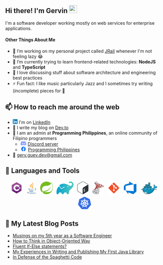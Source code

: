 ## Hi there! I'm Gervin <img src="https://media.giphy.com/media/hvRJCLFzcasrR4ia7z/giphy.gif" width="25px" height="25px">
I'm a software developer working mostly on web services for enterprise applications.

#### Other Things About Me
- 🔭 I’m working on my personal project called [JRail](https://github.com/Gerv-G/jrail) whenever I'm not feeling lazy :joy:
- 🌱 I’m currently trying to learn frontend-related technologies: **NodeJS** and **TypeScript**
- 💬 I love discussing stuff about software architecture and engineering best practices
- ⚡ Fun fact: I like music particularly Jazz and I sometimes try writing (incomplete) pieces for :musical_keyboard:

## 📫 How to reach me around the web
- <img src="linkedin.png" height="15"> I'm on [LinkedIn](https://www.linkedin.com/in/gervin-guevarra/)
- 📝 I write my blog on [Dev.to](https://dev.to/gervg)
- 👯 I  am an admin at **Programming Philippines**, an online community of Filipino programmers
     - <img src="discord.png" height="15"> [Discord server](https://discord.gg/MmWwgXQezf)
     - <img src="facebook.png" height="15"> [Programming Philippines](https://www.facebook.com/groups/programming.philippines/)
- :email: [gerv.guev.dev@gmail.com](mailto:gerv.guev.dev@gmail.com)

## 🧰 Languages and Tools
<p align="center">
<img src="csharp.png" alt="C#" height="40" style="vertical-align:top; margin:4px">
<img src="java.png" alt="Java" height="40" style="vertical-align:top; margin:4px">
<img src="spring.png" alt="Spring" height="40" style="vertical-align:top; margin:4px">
<img src="gradle.png" alt="Gradle" height="40" style="vertical-align:top; margin:4px">
<img src="bash.png" alt="Bash" height="40" style="vertical-align:top; margin:4px">
<img src="sqlserver.png" alt="SQL Server" height="40" style="vertical-align:top; margin:4px">
<img src="git.png" alt="Git" height="40" style="vertical-align:top; margin:4px">
<img src="azuredevops.png" alt="Azure DevOps" height="40" style="vertical-align:top; margin:4px">
<img src="docker.png" alt="Docker" height="40" style="vertical-align:top; margin:4px">
<img src="kubernetes.png" alt="Kubernetes" height="40" style="vertical-align:top; margin:4px">
</p>

## 📝 My Latest Blog Posts
<!-- BLOG-POST-LIST:START -->
- [Musings on my 5th year as a Software Engineer](https://dev.to/gervg/musings-on-my-5th-year-as-a-software-engineer-5dcn)
- [How to Think in Object-Oriented Way](https://dev.to/gervg/how-to-think-in-object-oriented-way-29a2)
- [Fluent If-Else statements?](https://dev.to/gervg/fluent-if-else-statements-mc3)
- [My Experiences in Writing and Publishing My First Java Library](https://dev.to/gervg/my-experiences-in-writing-and-publishing-my-first-java-library-11hc)
- [In Defense of the Spaghetti Code](https://dev.to/gervg/in-defense-of-the-spaghetti-code-1oha)
<!-- BLOG-POST-LIST:END -->
